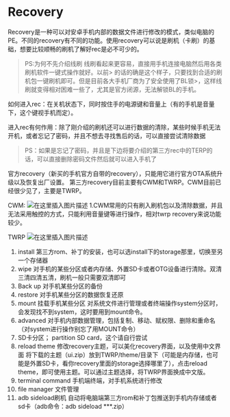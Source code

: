 # Recovery
Recovery是一种可以对安卓手机内部的数据文件进行修改的模式，类似电脑的PE。不同的recovery有不同的功能。使用recovery可以说是刷机（卡刷）的基础，想要比较顺畅的刷机了解好rec是必不可少的。

> PS:为何不先介绍线刷 线刷看起来更容易，直接用手机连接电脑然后用各类刷机软件一键式操作就好。以前> 的话的确是这个样子，只要找到合适的刷机包一键刷机即可。但是目前各大手机厂商为了安全使用了BL锁>，这样线刷就变得相对困难一些了，尤其是官方闭源，无法解锁BL的手机。

如何进入rec：在关机状态下，同时按住手的电源键和音量上（有的手机是音量下，这个键视手机而定）。

进入rec有何作用：除了刚介绍的刷机还可以进行数据的清除，某些时候手机无法开机，或者忘记了密码，并且不想去寻找售后的话，可以直接尝试清除数据
> PS：如果是忘记了密码，并且是下边将要介绍的第三方rec中的TERP的话，可以直接删除密码文件然后就可以进入手机了

官方recovery（新买的手机官方自带的recovery），只能用它进行官方OTA系统升级以及恢复出厂设置。
第三方recovery目前主要有CWM和TWRP。CWM目前已经很少见了，主要是TWRP。

CWM:
![在这里插入图片描述](https://img-blog.csdnimg.cn/20200113130246310.jpg)
1.CWM常用的只有刷入刷机包以及清除数据，并且无法采用触控的方式，只能利用音量键等进行操作，相对twrp recovery来说功能较少。


TWRP 
![在这里插入图片描述](https://img-blog.csdnimg.cn/20200113130645412.jpg?x-oss-process=image/watermark,type_ZmFuZ3poZW5naGVpdGk,shadow_10,text_aHR0cHM6Ly9ibG9nLmNzZG4ubmV0L3FxXzQwNDEzNjcw,size_16,color_FFFFFF,t_70)

1. install
第三方rom、补丁的安装，也可以选install下的storage那里，切换至另一个存储器
2. wipe
对手机的某些分区或者内存储、外置SD卡或者OTG设备进行清除。双清三清四清五清，刷机一般只需要双清即可
3. Back up
对手机某些分区的备份
4. restore
对手机某些分区的数据恢复还原
5. mount
挂载手机某些分区
对系统文件进行管理或者终端操作system分区时，会发现找不到system，这时要用到mount命令。
6. advanced
对手机内部数据管理，包括复制、移动、赋权限、删除和重命名（对system进行操作别忘了用MOUNT命令）
7. SD卡分区；
partition SD card，这个请自行尝试
8. reload theme
修改recovery主题，可以美化recovery界面，以及使用中文界面
将下载的主题（ui.zip）放到TWRP/theme/目录下（可能是内存储，也可能是外置SD卡，看你recovery里面的storage选择哪里了），点击reload theme，即可使用主题。可以通过主题选择，将TWRP界面换成中文版。
9. terminal command
  手机端终端，对手机系统进行修改
10. file manager
文件管理
11. adb sideload刷机
自动将电脑端第三方rom和补丁包推送到手机内存储或者sd卡（adb命令：adb sideload ***.zip）
